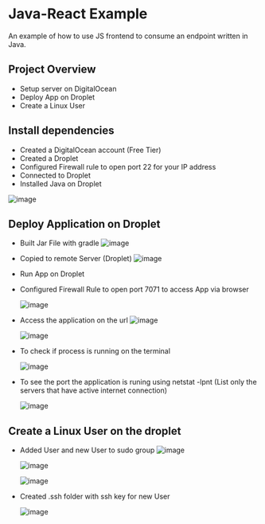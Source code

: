 # Java-React Example

An example of how to use JS frontend to consume an endpoint written in Java.

## **Project Overview**
- Setup server on DigitalOcean
- Deploy App on Droplet
- Create a Linux User

## **Install dependencies**
- Created a DigitalOcean account (Free Tier)
- Created a Droplet
- Configured Firewall rule to open port 22 for your IP address
- Connected to Droplet
- Installed Java on Droplet

 ![image](https://github.com/user-attachments/assets/aa05e266-25e8-4465-a842-4c2a18505278)


## **Deploy Application on Droplet**
- Built Jar File with gradle
 ![image](https://github.com/user-attachments/assets/b49b06b4-17ba-4a14-8848-1be5ae490488)

- Copied to remote Server (Droplet)
 ![image](https://github.com/user-attachments/assets/16b02d42-6d8e-47ce-9497-a277df6f5e9c)

- Run App on Droplet
- Configured Firewall Rule to open port 7071 to access App via browser
  
  ![image](https://github.com/user-attachments/assets/c9192650-dc4d-4ec7-bbf6-c4b3cda4149c)

- Access the application on the url
  ![image](https://github.com/user-attachments/assets/a40ba18e-abde-4d85-bcd8-7ef33039a7e3)


  ![image](https://github.com/user-attachments/assets/291c4d69-33aa-47dc-99cf-3d1d2238f022)

- To check if process is running on the terminal

  ![image](https://github.com/user-attachments/assets/24c6ed71-d0b4-436f-856a-96b580805459)

- To see the port the application is runing using netstat -lpnt (List only the servers that have active internet connection)
  
  ![image](https://github.com/user-attachments/assets/fd2e76af-0c32-491b-a753-79a5717acd26)

  

## **Create a Linux User on the droplet**
- Added User and new User to sudo group
  ![image](https://github.com/user-attachments/assets/da37360f-68eb-4f60-8315-551cdc5221f9)


  ![image](https://github.com/user-attachments/assets/0db6c2c0-a830-4697-bbed-3600ecefd9d0)


  ![image](https://github.com/user-attachments/assets/52e898cf-1a0c-4af2-a1f9-23e4be2439ee)


- Created .ssh folder with ssh key for new User

  ![image](https://github.com/user-attachments/assets/b6422dd5-acb1-4e23-9c09-4ccd1f550dc9)



 
